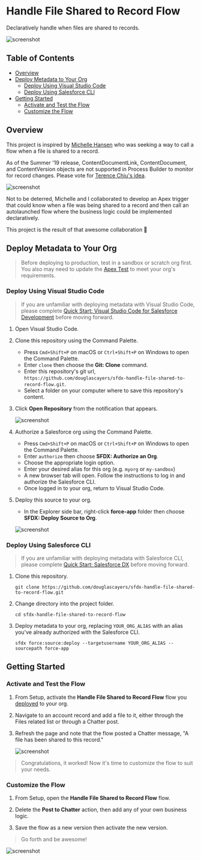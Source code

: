 # Handle File Shared to Record Flow

Declaratively handle when files are shared to records.

![screenshot](images/handle-file-shared-to-record-flow.png)

## Table of Contents
* [Overview](#overview)
* [Deploy Metadata to Your Org](#deploy-metadata-to-your-org)
  * [Deploy Using Visual Studio Code](#deploy-using-visual-studio-code)
  * [Deploy Using Salesforce CLI](#deploy-using-salesforce-cli)
* [Getting Started](#getting-started)
  * [Activate and Test the Flow](#activate-and-test-the-flow)
  * [Customize the Flow](#customize-the-flow)

## Overview

This project is inspired by [Michelle Hansen](https://twitter.com/@mehansen82) who was seeking a way to
call a flow when a file is shared to a record.

As of the Summer '19 release, ContentDocumentLink, ContentDocument, and ContentVersion objects are
not supported in Process Builder to monitor for record changes. Please vote for [Terence Chiu's idea](https://success.salesforce.com/ideaView?id=0873A000000E35YQAS).

![screenshot](images/pb-no-support-content-objects.png)

Not to be deterred, Michelle and I collaborated to develop an Apex trigger that could
know when a file was being shared to a record and then call an autolaunched flow
where the business logic could be implemented declaratively.

This project is the result of that awesome collaboration 🙂

## Deploy Metadata to Your Org

> Before deploying to production, test in a sandbox or scratch org first.
> You also may need to update the [Apex Test](force-app/main/default/classes) to meet your org's requirements.

### Deploy Using Visual Studio Code

> If you are unfamiliar with deploying metadata with Visual Studio Code,
> please complete [Quick Start: Visual Studio Code for Salesforce Development](https://trailhead.salesforce.com/en/content/learn/projects/quickstart-vscode-salesforce?trail_id=sfdx_get_started) before moving forward.

1. Open Visual Studio Code.

2. Clone this repository using the Command Palette.
    - Press `Cmd+Shift+P` on macOS or `Ctrl+Shift+P` on Windows to open the Command Palette.
    - Enter `clone` then choose the **Git: Clone** command.
    - Enter this repository's git url, `https://github.com/douglascayers/sfdx-handle-file-shared-to-record-flow.git`.
    - Select a folder on your computer where to save this repository's content.

3. Click **Open Repository** from the notification that appears.

    ![screenshot](images/vs-code-open-cloned-repository.png)

4. Authorize a Salesforce org using the Command Palette.
    - Press `Cmd+Shift+P` on macOS or `Ctrl+Shift+P` on Windows to open the Command Palette.
    - Enter `authorize` then choose **SFDX: Authorize an Org**.
    - Choose the appropriate login option.
    - Enter your desired alias for this org (e.g. `myorg` or `my-sandbox`)
    - A new browser tab will open. Follow the instructions to log in and authorize the Salesforce CLI.
    - Once logged in to your org, return to Visual Studio Code.

5. Deploy this source to your org.
    - In the Explorer side bar, right-click **force-app** folder then choose **SFDX: Deploy Source to Org**.

    ![screenshot](images/vs-code-rightclick-deploy-source.png)

### Deploy Using Salesforce CLI

> If you are unfamiliar with deploying metadata with Salesforce CLI,
> please complete [Quick Start: Salesforce DX](https://trailhead.salesforce.com/en/content/learn/projects/quick-start-salesforce-dx?trail_id=sfdx_get_started) before moving forward.

1. Clone this repository.

    ```
    git clone https://github.com/douglascayers/sfdx-handle-file-shared-to-record-flow.git
    ```

2. Change directory into the project folder.

    ```
    cd sfdx-handle-file-shared-to-record-flow
    ```

3. Deploy metadata to your org, replacing `YOUR_ORG_ALIAS` with an alias you've already authorized with the Salesforce CLI.

   ```
   sfdx force:source:deploy --targetusername YOUR_ORG_ALIAS --sourcepath force-app
   ```

## Getting Started

### Activate and Test the Flow

1. From Setup, activate the **Handle File Shared to Record Flow** flow you [deployed](#deploy-metadata-to-your-org) to your org.

2. Navigate to an account record and add a file to it, either through the Files related list or through a Chatter post.

3. Refresh the page and note that the flow posted a Chatter message, "A file has been shared to this record."

    ![screenshot](images/chatter-share-file-to-record.png)

> Congratulations, it worked! Now it's time to customize the flow to suit your needs.

### Customize the Flow

1. From Setup, open the **Handle File Shared to Record Flow** flow.

2. Delete the **Post to Chatter** action, then add any of your own business logic.

3. Save the flow as a new version then activate the new version.

> Go forth and be awesome!

![screenshot](images/trailhead-characters-celebration.png)
